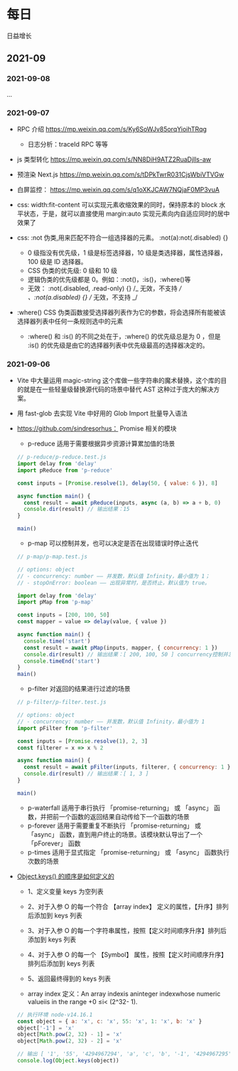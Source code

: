 # 每日

日益增长

## 2021-09

### 2021-09-08

...

### 2021-09-07

- RPC 介绍 https://mp.weixin.qq.com/s/Ky6SoWJv85orqYioihTRqg

  - 日志分析：traceId RPC 等等

- js 类型转化 https://mp.weixin.qq.com/s/NN8DiH9ATZ2RuaDjlls-aw

- 预渲染 Next.js https://mp.weixin.qq.com/s/tDPkTwrR031CjsWbiVTVGw

- 白屏监控： https://mp.weixin.qq.com/s/q1oXKJCAW7NQjaF0MP3vuA

- css: width:fit-content 可以实现元素收缩效果的同时，保持原本的 block 水平状态，于是，就可以直接使用 margin:auto 实现元素向内自适应同时的居中效果了

- css: :not 伪类,用来匹配不符合一组选择器的元素。 :not(a):not(.disabled) {}

  - 0 级指没有优先级，1 级是标签选择器，10 级是类选择器，属性选择器，100 级是 ID 选择器。
  - CSS 伪类的优先级: 0 级和 10 级
  - 逻辑伪类的优先级都是 0。例如：:not()，:is()，:where()等
  - 无效： :not(.disabled, .read-only) {} /_ 无效，不支持 _/ 、:not(a.disabled) {} /_ 无效，不支持 _/

- :where() CSS 伪类函数接受选择器列表作为它的参数，将会选择所有能被该选择器列表中任何一条规则选中的元素
  - :where() 和 :is() 的不同之处在于，:where() 的优先级总是为 0 ，但是 :is() 的优先级是由它的选择器列表中优先级最高的选择器决定的。

### 2021-09-06

- Vite 中大量运用 magic-string 这个库做一些字符串的魔术替换，这个库的目的就是在一些轻量级替换源代码的场景中替代 AST 这种过于庞大的解决方案。

- 用 fast-glob 去实现 Vite 中好用的 Glob Import 批量导入语法

- https://github.com/sindresorhus： Promise 相关的模块

  - p-reduce 适用于需要根据异步资源计算累加值的场景

  ```js
  // p-reduce/p-reduce.test.js
  import delay from 'delay'
  import pReduce from 'p-reduce'

  const inputs = [Promise.resolve(1), delay(50, { value: 6 }), 8]

  async function main() {
    const result = await pReduce(inputs, async (a, b) => a + b, 0)
    console.dir(result) // 输出结果：15
  }

  main()
  ```

  - p-map 可以控制并发，也可以决定是否在出现错误时停止迭代

  ```js
  // p-map/p-map.test.js

  // options: object
  // - concurrency: number —— 并发数，默认值 Infinity，最小值为 1；
  // - stopOnError: boolean —— 出现异常时，是否终止，默认值为 true。

  import delay from 'delay'
  import pMap from 'p-map'

  const inputs = [200, 100, 50]
  const mapper = value => delay(value, { value })

  async function main() {
    console.time('start')
    const result = await pMap(inputs, mapper, { concurrency: 1 })
    console.dir(result) // 输出结果：[ 200, 100, 50 ] concurrency控制并发数量，越大time越短
    console.timeEnd('start')
  }
  main()
  ```

  - p-filter 对返回的结果进行过滤的场景

  ```js
  // p-filter/p-filter.test.js

  // options: object
  // - concurrency: number —— 并发数，默认值 Infinity，最小值为 1
  import pFilter from 'p-filter'

  const inputs = [Promise.resolve(1), 2, 3]
  const filterer = x => x % 2

  async function main() {
    const result = await pFilter(inputs, filterer, { concurrency: 1 })
    console.dir(result) // 输出结果：[ 1, 3 ]
  }

  main()
  ```

  - p-waterfall 适用于串行执行 「promise-returning」 或 「async」 函数，并把前一个函数的返回结果自动传给下一个函数的场景
  - p-forever 适用于需要重复不断执行 「promise-returning」 或 「async」 函数，直到用户终止的场景。该模块默认导出了一个 「pForever」 函数
  - p-times 适用于显式指定 「promise-returning」 或 「async」 函数执行次数的场景

- [Object.keys() 的顺序是如何定义的](https://mp.weixin.qq.com/s/6RrGm4HletEtohPkGz1_pQ)

  - 1、定义变量 keys 为空列表
  - 2、对于入参 O 的每一个符合 【array index】 定义的属性，【升序】排列后添加到 keys 列表
  - 3、对于入参 O 的每一个字符串属性，按照【定义时间顺序升序】排列后添加到 keys 列表
  - 4、对于入参 O 的每一个 【Symbol】 属性，按照【定义时间顺序升序】排列后添加到 keys 列表
  - 5、返回最终得到的 keys 列表

  - array index 定义：An array indexis aninteger indexwhose numeric valueiis in the range +0 ≤i< (2^32- 1).

  ```js
  // 执行环境 node-v14.16.1
  const object = { a: 'x', c: 'x', 55: 'x', 1: 'x', b: 'x' }
  object['-1'] = 'x'
  object[Math.pow(2, 32) - 1] = 'x'
  object[Math.pow(2, 32) - 2] = 'x'

  // 输出 [ '1', '55', '4294967294', 'a', 'c', 'b', '-1', '4294967295' ]
  console.log(Object.keys(object))
  ```
